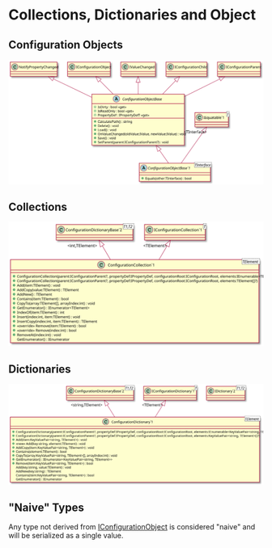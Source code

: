﻿# Collections, Dictionaries and Object

## Configuration Objects

![UML Diagram of the ConfigurationObjectBase<> class](../images/uml-diagrams/ConfigurationObjectBase/ConfigurationObjectBase.svg)

## Collections

![UML Diagram of the ConfigurationCollection<> class](../images/uml-diagrams/Collections/ConfigurationCollection/ConfigurationCollection.svg)

## Dictionaries

![UML Diagram of the ConfigurationDictionary<> class](../images/uml-diagrams/Collections/ConfigurationDictionary/ConfigurationDictionary.svg)

## "Naive" Types

Any type not derived from [IConfigurationObject](api/OpenCollar.Extensions.Configuration.IConfigurationObject.html) is considered
"naive" and will be serialized as a single value.